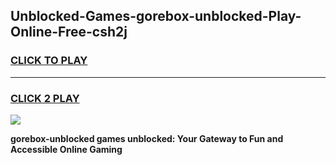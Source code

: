 
## Unblocked-Games-gorebox-unblocked-Play-Online-Free-csh2j
<h3>
<a href="https://premium76.site?title=gorebox-unblocked&ref=26A">CLICK TO PLAY</a></h3>
<hr>

<h3>
<a href="https://premium76.site?title=gorebox-unblocked&ref=26A">CLICK 2 PLAY</a>
  
</h3>

<a href="https://premium76.site?title=gorebox-unblocked&ref=26A"><img src="https://clearcache.store/games.png"></a>


**gorebox-unblocked games unblocked: Your Gateway to Fun and Accessible Online Gaming**
